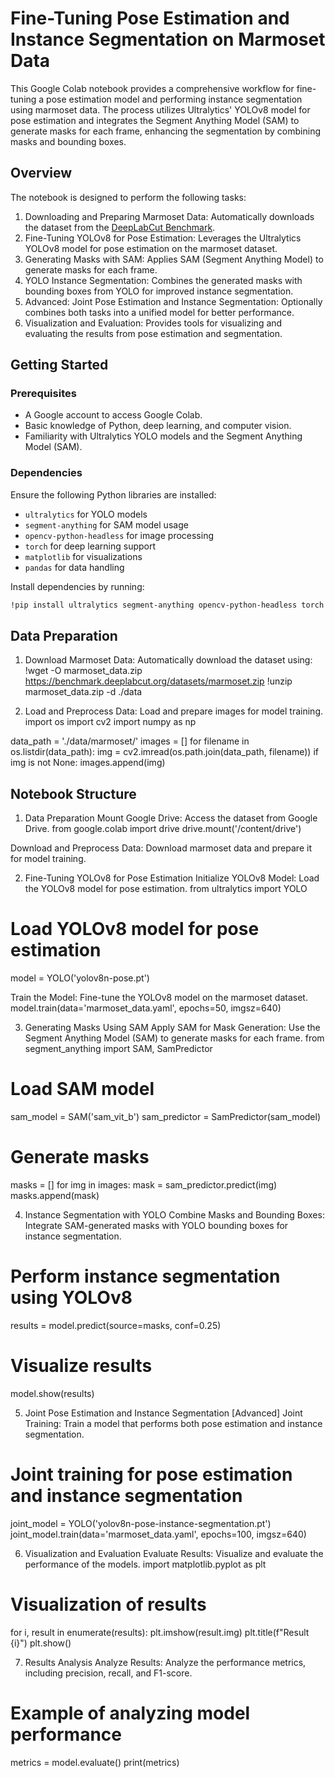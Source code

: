 # Fine-Tuning Pose Estimation and Instance Segmentation on Marmoset Data

This Google Colab notebook provides a comprehensive workflow for fine-tuning a pose estimation model and performing instance segmentation using marmoset data. The process utilizes Ultralytics' YOLOv8 model for pose estimation and integrates the Segment Anything Model (SAM) to generate masks for each frame, enhancing the segmentation by combining masks and bounding boxes.

## Overview

The notebook is designed to perform the following tasks:

1. Downloading and Preparing Marmoset Data: Automatically downloads the dataset from the [DeepLabCut Benchmark](https://benchmark.deeplabcut.org/datasets.html).
2. Fine-Tuning YOLOv8 for Pose Estimation: Leverages the Ultralytics YOLOv8 model for pose estimation on the marmoset dataset.
3. Generating Masks with SAM: Applies SAM (Segment Anything Model) to generate masks for each frame.
4. YOLO Instance Segmentation: Combines the generated masks with bounding boxes from YOLO for improved instance segmentation.
5. Advanced: Joint Pose Estimation and Instance Segmentation: Optionally combines both tasks into a unified model for better performance.
6. Visualization and Evaluation: Provides tools for visualizing and evaluating the results from pose estimation and segmentation.

## Getting Started

### Prerequisites

- A Google account to access Google Colab.
- Basic knowledge of Python, deep learning, and computer vision.
- Familiarity with Ultralytics YOLO models and the Segment Anything Model (SAM).

### Dependencies

Ensure the following Python libraries are installed:

- `ultralytics` for YOLO models
- `segment-anything` for SAM model usage
- `opencv-python-headless` for image processing
- `torch` for deep learning support
- `matplotlib` for visualizations
- `pandas` for data handling

Install dependencies by running:

```bash
!pip install ultralytics segment-anything opencv-python-headless torch matplotlib pandas
```

## Data Preparation
1. Download Marmoset Data: Automatically download the dataset using:
!wget -O marmoset_data.zip https://benchmark.deeplabcut.org/datasets/marmoset.zip
!unzip marmoset_data.zip -d ./data

2. Load and Preprocess Data: Load and prepare images for model training.
import os
import cv2
import numpy as np

data_path = './data/marmoset/'
images = []
for filename in os.listdir(data_path):
    img = cv2.imread(os.path.join(data_path, filename))
    if img is not None:
        images.append(img)

## Notebook Structure
1. Data Preparation
Mount Google Drive: Access the dataset from Google Drive.
from google.colab import drive
drive.mount('/content/drive')

Download and Preprocess Data: Download marmoset data and prepare it for model training.

2. Fine-Tuning YOLOv8 for Pose Estimation
Initialize YOLOv8 Model: Load the YOLOv8 model for pose estimation.
from ultralytics import YOLO

# Load YOLOv8 model for pose estimation
model = YOLO('yolov8n-pose.pt')

Train the Model: Fine-tune the YOLOv8 model on the marmoset dataset.
model.train(data='marmoset_data.yaml', epochs=50, imgsz=640)

3.  Generating Masks Using SAM
Apply SAM for Mask Generation: Use the Segment Anything Model (SAM) to generate masks for each frame.
from segment_anything import SAM, SamPredictor

# Load SAM model
sam_model = SAM('sam_vit_b')
sam_predictor = SamPredictor(sam_model)

# Generate masks
masks = []
for img in images:
    mask = sam_predictor.predict(img)
    masks.append(mask)

4. Instance Segmentation with YOLO
Combine Masks and Bounding Boxes: Integrate SAM-generated masks with YOLO bounding boxes for instance segmentation.
# Perform instance segmentation using YOLOv8
results = model.predict(source=masks, conf=0.25)

# Visualize results
model.show(results)

5. Joint Pose Estimation and Instance Segmentation [Advanced]
Joint Training: Train a model that performs both pose estimation and instance segmentation.
# Joint training for pose estimation and instance segmentation
joint_model = YOLO('yolov8n-pose-instance-segmentation.pt')
joint_model.train(data='marmoset_data.yaml', epochs=100, imgsz=640)

6. Visualization and Evaluation
Evaluate Results: Visualize and evaluate the performance of the models.
import matplotlib.pyplot as plt

# Visualization of results
for i, result in enumerate(results):
    plt.imshow(result.img)
    plt.title(f"Result {i}")
    plt.show()

7. Results Analysis
Analyze Results: Analyze the performance metrics, including precision, recall, and F1-score.
# Example of analyzing model performance
metrics = model.evaluate()
print(metrics)
